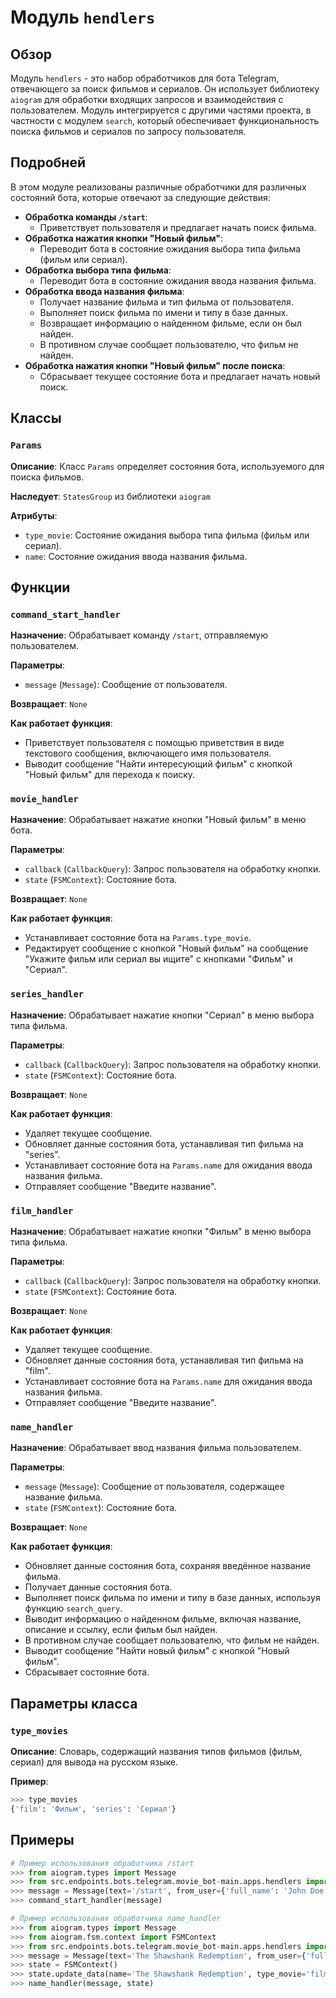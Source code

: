 # Модуль `hendlers`

## Обзор

Модуль `hendlers` - это набор обработчиков для бота Telegram, отвечающего за поиск фильмов и сериалов. 
Он использует библиотеку `aiogram` для обработки входящих запросов и взаимодействия с пользователем. 
Модуль интегрируется с другими частями проекта, в частности с модулем `search`, который обеспечивает функциональность поиска фильмов и сериалов по запросу пользователя.

## Подробней

В этом модуле реализованы различные обработчики для различных состояний бота, которые отвечают за следующие действия:

- **Обработка команды `/start`**:
    - Приветствует пользователя и предлагает начать поиск фильма.
- **Обработка нажатия кнопки "Новый фильм"**:
    - Переводит бота в состояние ожидания выбора типа фильма (фильм или сериал).
- **Обработка выбора типа фильма**:
    - Переводит бота в состояние ожидания ввода названия фильма.
- **Обработка ввода названия фильма**:
    - Получает название фильма и тип фильма от пользователя.
    - Выполняет поиск фильма по имени и типу в базе данных.
    - Возвращает информацию о найденном фильме, если он был найден.
    - В противном случае сообщает пользователю, что фильм не найден.
- **Обработка нажатия кнопки "Новый фильм" после поиска**:
    - Сбрасывает текущее состояние бота и предлагает начать новый поиск.

## Классы

### `Params`

**Описание**:  Класс `Params` определяет состояния бота, используемого для поиска фильмов.

**Наследует**: `StatesGroup` из библиотеки `aiogram`

**Атрибуты**:

- `type_movie`: Состояние ожидания выбора типа фильма (фильм или сериал).
- `name`: Состояние ожидания ввода названия фильма.

## Функции

### `command_start_handler`

**Назначение**: Обрабатывает команду `/start`, отправляемую пользователем.

**Параметры**:

- `message` (`Message`): Сообщение от пользователя.

**Возвращает**:  `None`

**Как работает функция**:

- Приветствует пользователя с помощью приветствия в виде текстового сообщения, включающего имя пользователя.
- Выводит сообщение "Найти интересующий фильм" с кнопкой "Новый фильм" для перехода к поиску.


### `movie_handler`

**Назначение**: Обрабатывает нажатие кнопки "Новый фильм" в меню бота.

**Параметры**:

- `callback` (`CallbackQuery`): Запрос пользователя на обработку кнопки.
- `state` (`FSMContext`): Состояние бота.

**Возвращает**:  `None`

**Как работает функция**:

- Устанавливает состояние бота на `Params.type_movie`.
- Редактирует сообщение с кнопкой "Новый фильм" на сообщение "Укажите фильм или сериал вы ищите" с кнопками "Фильм" и "Сериал".


### `series_handler`

**Назначение**: Обрабатывает нажатие кнопки "Сериал" в меню выбора типа фильма.

**Параметры**:

- `callback` (`CallbackQuery`): Запрос пользователя на обработку кнопки.
- `state` (`FSMContext`): Состояние бота.

**Возвращает**:  `None`

**Как работает функция**:

- Удаляет текущее сообщение.
- Обновляет данные состояния бота, устанавливая тип фильма на "series".
- Устанавливает состояние бота на `Params.name` для ожидания ввода названия фильма.
- Отправляет сообщение "Введите название".


### `film_handler`

**Назначение**: Обрабатывает нажатие кнопки "Фильм" в меню выбора типа фильма.

**Параметры**:

- `callback` (`CallbackQuery`): Запрос пользователя на обработку кнопки.
- `state` (`FSMContext`): Состояние бота.

**Возвращает**:  `None`

**Как работает функция**:

- Удаляет текущее сообщение.
- Обновляет данные состояния бота, устанавливая тип фильма на "film".
- Устанавливает состояние бота на `Params.name` для ожидания ввода названия фильма.
- Отправляет сообщение "Введите название".


### `name_handler`

**Назначение**: Обрабатывает ввод названия фильма пользователем.

**Параметры**:

- `message` (`Message`): Сообщение от пользователя, содержащее название фильма.
- `state` (`FSMContext`): Состояние бота.

**Возвращает**:  `None`

**Как работает функция**:

- Обновляет данные состояния бота, сохраняя введённое название фильма.
- Получает данные состояния бота.
- Выполняет поиск фильма по имени и типу в базе данных, используя функцию `search_query`.
- Выводит информацию о найденном фильме, включая название, описание и ссылку, если фильм был найден.
- В противном случае сообщает пользователю, что фильм не найден.
- Выводит сообщение "Найти новый фильм" с кнопкой "Новый фильм".
- Сбрасывает состояние бота.

## Параметры класса

### `type_movies`

**Описание**: Словарь, содержащий названия типов фильмов (фильм, сериал) для вывода на русском языке.

**Пример**:

```python
>>> type_movies
{'film': 'Фильм', 'series': 'Сериал'}
```

## Примеры

```python
# Пример использования обработчика /start
>>> from aiogram.types import Message
>>> from src.endpoints.bots.telegram.movie_bot-main.apps.hendlers import command_start_handler
>>> message = Message(text='/start', from_user={'full_name': 'John Doe'})
>>> command_start_handler(message)
```

```python
# Пример использования обработчика name_handler
>>> from aiogram.types import Message
>>> from aiogram.fsm.context import FSMContext
>>> from src.endpoints.bots.telegram.movie_bot-main.apps.hendlers import name_handler
>>> message = Message(text='The Shawshank Redemption', from_user={'full_name': 'John Doe'})
>>> state = FSMContext()
>>> state.update_data(name='The Shawshank Redemption', type_movie='film')
>>> name_handler(message, state)
```
```markdown